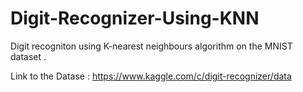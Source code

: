 # Digit-Recognizer-Using-KNN

Digit recogniton using K-nearest neighbours algorithm on the MNIST dataset .

Link to the Datase : https://www.kaggle.com/c/digit-recognizer/data
